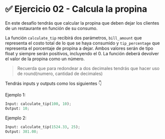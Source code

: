 # ✅ Ejercicio 02 - Calcula la propina

En este desafío tendrás que calcular la propina que deben dejar los clientes de un restaurante en función de su consumo.

La función `calculate_tip` recibirá dos parámetros, `bill_amount` que representa el costo total de lo que se haya consumido y `tip_percentage` que representa el porcentaje de propina a dejar. Ambos valores serán de tipo float y siempre serán positivos, incluyendo el 0. La función deberá devolver el valor de la propina como un número.

> Recuerda que para redondear a dos decimales tendrás que hacer uso de round(numero, cantidad de decimales)
> 

Tendrás inputs y outputs como los siguientes 👇

Ejemplo 1:

```python
Input: calculate_tip(100, 10);
Output: 10;
```

Ejemplo 2:

```python
Input: calculate_tip(1524.33, 25);
Output: 381.08;
```